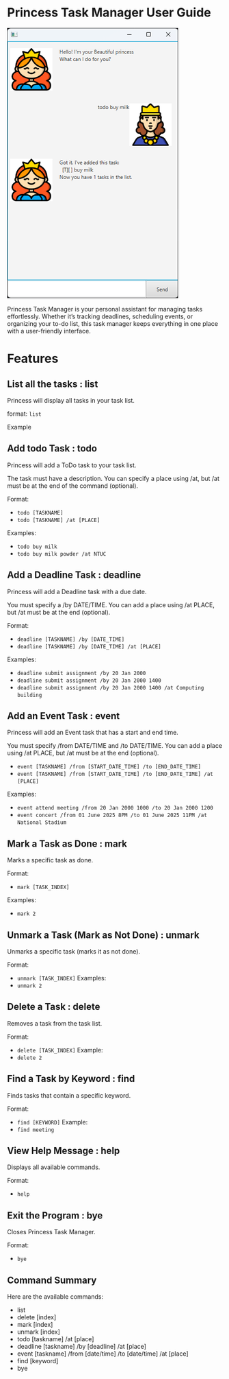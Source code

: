 # Princess Task Manager User Guide



![Princess Task Manager UI](Ui.png)


Princess Task Manager is your personal assistant for managing tasks effortlessly. 
Whether it’s tracking deadlines, scheduling events, or organizing your to-do list, 
this task manager keeps everything in one place with a user-friendly interface.




# Features

## List all the tasks : list
Princess will display all tasks in your task list.

format: `list`

Example

## Add todo Task : todo
Princess will add a ToDo task to your task list.

The task must have a description.
You can specify a place using /at, but /at must be at the end of the command (optional). 

Format: 
- `todo [TASKNAME]`
- `todo [TASKNAME] /at [PLACE]`

Examples: 
- `todo buy milk`
- `todo buy milk powder /at NTUC`

## Add a Deadline Task : deadline
Princess will add a Deadline task with a due date.

You must specify a /by DATE/TIME.
You can add a place using /at PLACE, but /at must be at the end (optional).

Format:
- `deadline [TASKNAME] /by [DATE_TIME]`
- `deadline [TASKNAME] /by [DATE_TIME] /at [PLACE]`

Examples:
- `deadline submit assignment /by 20 Jan 2000`
- `deadline submit assignment /by 20 Jan 2000 1400`
- `deadline submit assignment /by 20 Jan 2000 1400 /at Computing building`


## Add an Event Task : event
Princess will add an Event task that has a start and end time.

You must specify /from DATE/TIME and /to DATE/TIME.
You can add a place using /at PLACE, but /at must be at the end (optional).

- `event [TASKNAME] /from [START_DATE_TIME] /to [END_DATE_TIME]`
- `event [TASKNAME] /from [START_DATE_TIME] /to [END_DATE_TIME] /at [PLACE]`

Examples:
- `event attend meeting /from 20 Jan 2000 1000 /to 20 Jan 2000 1200`
- `event concert /from 01 June 2025 8PM /to 01 June 2025 11PM /at National Stadium`


## Mark a Task as Done : mark
Marks a specific task as done.

Format:
- `mark [TASK_INDEX]`

Examples:
- `mark 2`

## Unmark a Task (Mark as Not Done) : unmark
Unmarks a specific task (marks it as not done).

Format:
- `unmark [TASK_INDEX]`
Examples:
- `unmark 2`

## Delete a Task : delete
Removes a task from the task list.

Format:
- `delete [TASK_INDEX]`
Example:
- `delete 2`


## Find a Task by Keyword : find
Finds tasks that contain a specific keyword.

Format:
- `find [KEYWORD]`
Example:
- `find meeting`

## View Help Message : help
Displays all available commands.

Format:
- `help`

## Exit the Program : bye
Closes Princess Task Manager.

Format:
- `bye`

## Command Summary
Here are the available commands:
- list
- delete [index]
- mark [index]
- unmark [index]
- todo [taskname] /at [place]
- deadline [taskname] /by [deadline] /at [place]
- event [taskname] /from [date/time] /to [date/time] /at [place]
- find [keyword]
- bye